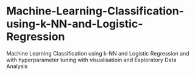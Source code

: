 # Machine-Learning-Classification-using-k-NN-and-Logistic-Regression
Machine Learning Classification using k-NN and Logistic Regression and with hyperparameter tuning with visualisatioin and Exploratory Data Analysis
